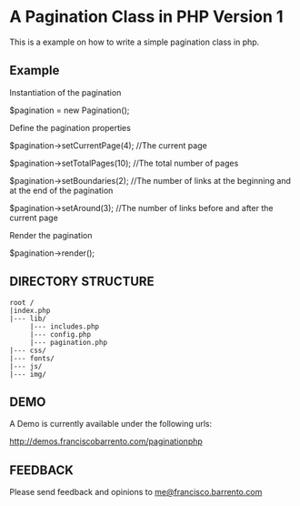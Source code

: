 A Pagination Class in PHP Version 1
=======================================

This is a example on how to write a simple pagination class in php.

Example
-------

Instantiation of the pagination

$pagination = new Pagination();

Define the pagination properties

$pagination->setCurrentPage(4); //The current page

$pagination->setTotalPages(10); //The total number of pages 

$pagination->setBoundaries(2); //The number of links at the beginning and at the end of the pagination

$pagination->setAround(3); //The number of links before and after the current page

Render the pagination

$pagination->render();

DIRECTORY STRUCTURE
-------------------

```
root /
|index.php
|--- lib/
     |--- includes.php
     |--- config.php
     |--- pagination.php
|--- css/
|--- fonts/
|--- js/
|--- img/
```

DEMO
----

A Demo is currently available under the following urls:

<a href="http://demos.franciscobarrento.com/paginationphp">http://demos.franciscobarrento.com/paginationphp</a>

FEEDBACK
--------

Please send feedback and opinions to <a href="mailto:me@francisco.barrento.com">me@francisco.barrento.com</a>





